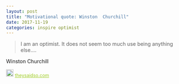 ```yaml
---
layout: post
title: "Motivational quote: Winston  Churchill"
date: 2017-11-19
categories: inspire optimist
---
```

> I am an optimist. It does not seem too much use being anything else....

Winston  Churchill

<span style="z-index:50;font-size:0.9em;"><img src="https://theysaidso.com/branding/theysaidso.png" height="20" width="20" alt="theysaidso.com"/><a href="https://theysaidso.com" title="Powered by quotes from theysaidso.com" style="color: #9fcc25; margin-left: 4px; vertical-align: middle;">theysaidso.com</a></span>

